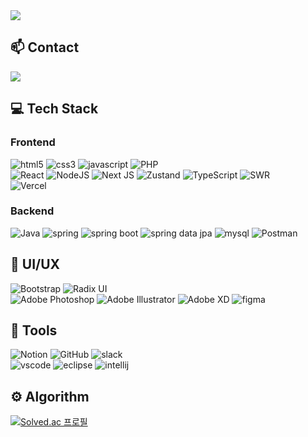 <a href="https://github.com/devxb/gitanimals">
  <img src="https://render.gitanimals.org/farms/riverkite0708"/>
</a>

## 📫 Contact   
<a href="mailto:oka1313@gmail.com">
    <img src="https://img.shields.io/badge/0908xmrqkr@gmail.com-D14836?style=for-the-badge&logo=gmail&logoColor=white"/>
</a>

## 💻 Tech Stack   
### Frontend   
![html5](https://img.shields.io/badge/html5-E34F26.svg?&style=for-the-badge&logo=html5&logoColor=white)
![css3](https://img.shields.io/badge/css3-1572B6.svg?&style=for-the-badge&logo=css3&logoColor=white)
![javascript](https://img.shields.io/badge/javascript-F7DF1E.svg?&style=for-the-badge&logo=javascript&logoColor=white)
![PHP](https://img.shields.io/badge/php-%23777BB4.svg?style=for-the-badge&logo=php&logoColor=white)   
![React](https://img.shields.io/badge/react-%2320232a.svg?style=for-the-badge&logo=react&logoColor=%2361DAFB)
![NodeJS](https://img.shields.io/badge/node.js-6DA55F?style=for-the-badge&logo=node.js&logoColor=white)
![Next JS](https://img.shields.io/badge/Next.js-black?style=for-the-badge&logo=next.js&logoColor=white)
![Zustand](https://img.shields.io/badge/Zustand-orange?style=for-the-badge&logo=zustand&logoColor=white)
![TypeScript](https://img.shields.io/badge/TypeScript-%23007ACC.svg?style=for-the-badge&logo=typescript&logoColor=white)
![SWR](https://img.shields.io/badge/SWR-black.svg?style=for-the-badge&logo=swr&logoColor=white)   
![Vercel](https://img.shields.io/badge/Vercel-000000?style=for-the-badge&logo=Vercel&logoColor=white)   
### Backend   
![Java](https://img.shields.io/badge/java-%23ED8B00.svg?style=for-the-badge&logo=openjdk&logoColor=white)
![spring](https://img.shields.io/badge/spring-6DB33F.svg?&style=for-the-badge&logo=spring&logoColor=white)
![spring boot](https://img.shields.io/badge/SpringBoot-6DB33F?style=for-the-badge&logo=SpringBoot&logoColor=white)
![spring data jpa](https://img.shields.io/badge/SpringDataJpa-6DB33F?style=for-the-badge&logo=SpringDataJpat&logoColor=white)
![mysql](https://img.shields.io/badge/mysql-4479A1.svg?&style=for-the-badge&logo=mysql&logoColor=white)
![Postman](https://img.shields.io/badge/Postman-FF6C37?style=for-the-badge&logo=postman&logoColor=white)

## 🎨 UI/UX
![Bootstrap](https://img.shields.io/badge/bootstrap-%238511FA.svg?style=for-the-badge&logo=bootstrap&logoColor=white)
![Radix UI](https://img.shields.io/badge/radix%20ui-161618.svg?style=for-the-badge&logo=radix-ui&logoColor=white)   
![Adobe Photoshop](https://img.shields.io/badge/adobe%20photoshop-%2331A8FF.svg?style=for-the-badge&logo=adobe%20photoshop&logoColor=white)
![Adobe Illustrator](https://img.shields.io/badge/adobe%20illustrator-%23FF9A00.svg?style=for-the-badge&logo=adobe%20illustrator&logoColor=white)
![Adobe XD](https://img.shields.io/badge/Adobe%20XD-470137?style=for-the-badge&logo=Adobe%20XD&logoColor=#FF61F6)
![figma](https://img.shields.io/badge/figma-f24e1e?style=for-the-badge&logo=figma&logoColor=ffffff)

## 📌 Tools
![Notion](https://img.shields.io/badge/Notion-eeeeee.svg?style=for-the-badge&logo=notion&logoColor=000000)
![GitHub](https://img.shields.io/badge/github-%23121011.svg?style=for-the-badge&logo=github&logoColor=white)
![slack](https://img.shields.io/badge/slack-4A154B.svg?&style=for-the-badge&logo=slack&logoColor=white)   
![vscode](https://img.shields.io/badge/vscode-007ACC.svg?&style=for-the-badge&logo=visualstudiocode&logoColor=white)
![eclipse](https://img.shields.io/badge/eclipse-2C2255.svg?&style=for-the-badge&logo=eclipseide&logoColor=white)
![intellij](https://img.shields.io/badge/intellij-000000.svg?&style=for-the-badge&logo=intellijidea&logoColor=white)   

## ⚙️ Algorithm
[![Solved.ac 프로필](http://mazassumnida.wtf/api/v2/generate_badge?boj=goldgul)](https://solved.ac/goldgul)
